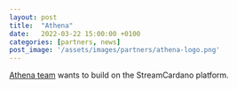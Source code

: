 ```yaml
---
layout: post
title:  "Athena"
date:   2022-03-22 15:00:00 +0100
categories: [partners, news]
post_image: '/assets/images/partners/athena-logo.png'
---
```


[Athena team](https://youtu.be/DXuGpw6KyKI) wants to build on the StreamCardano platform.
